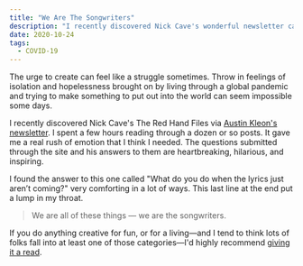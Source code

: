 ```yaml
---
title: "We Are The Songwriters"
description: "I recently discovered Nick Cave's wonderful newsletter called \"The Red Hand Files\"."
date: 2020-10-24
tags:
  - COVID-19
---
```

The urge to create can feel like a struggle sometimes. Throw in feelings of isolation and hopelessness brought on by living through a global pandemic and trying to make something to put out into the world can seem impossible some days.

I recently discovered Nick Cave's The Red Hand Files via [Austin Kleon's newsletter](https://austinkleon.com/newsletter/). I spent a few hours reading through a dozen or so posts. It gave me a real rush of emotion that I think I needed. The questions submitted through the site and his answers to them are heartbreaking, hilarious, and inspiring.

I found the answer to this one called "What do you do when the lyrics just aren’t coming?" very comforting in a lot of ways. This last line at the end put a lump in my throat.

> We are all of these things — we are the songwriters.

If you do anything creative for fun, or for a living—and I tend to think lots of folks fall into at least one of those categories—I'd highly recommend [giving it a read](https://www.theredhandfiles.com/the-lyrics-just-arent-coming/).